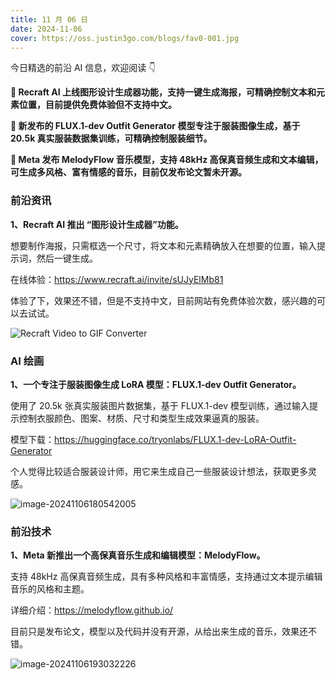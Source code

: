 ```yaml
---
title: 11 月 06 日
date: 2024-11-06
cover: https://oss.justin3go.com/blogs/fav0-001.jpg
---
```


今日精选的前沿 AI 信息，欢迎阅读 👇

**🎨 Recraft AI 上线图形设计生成器功能，支持一键生成海报，可精确控制文本和元素位置，目前提供免费体验但不支持中文。**

**👔 新发布的 FLUX.1-dev Outfit Generator 模型专注于服装图像生成，基于 20.5k 真实服装数据集训练，可精确控制服装细节。**

**🎵 Meta 发布 MelodyFlow 音乐模型，支持 48kHz 高保真音频生成和文本编辑，可生成多风格、富有情感的音乐，目前仅发布论文暂未开源。**



### 前沿资讯

**1、Recraft AI 推出 “图形设计生成器”功能。**

想要制作海报，只需框选一个尺寸，将文本和元素精确放入在想要的位置，输入提示词，然后一键生成。

在线体验：https://www.recraft.ai/invite/sUJyElMb81

体验了下，效果还不错，但是不支持中文，目前网站有免费体验次数，感兴趣的可以去试试。

![Recraft Video to GIF Converter](https://cdn.jsdelivr.net/gh/freelander/oss@master/ai-daily/2024-11-06/Recraft%20Video%20to%20GIF%20Converter.gif)



### AI 绘画

**1、一个专注于服装图像生成 LoRA 模型：FLUX.1-dev Outfit Generator。**

使用了 20.5k 张真实服装图片数据集，基于 FLUX.1-dev 模型训练，通过输入提示控制衣服颜色、图案、材质、尺寸和类型生成效果逼真的服装。

模型下载：https://huggingface.co/tryonlabs/FLUX.1-dev-LoRA-Outfit-Generator

个人觉得比较适合服装设计师，用它来生成自己一些服装设计想法，获取更多灵感。

![image-20241106180542005](https://cdn.jsdelivr.net/gh/freelander/oss@master/ai-daily/2024-11-06/image-20241106180542005.png)

### 前沿技术

**1、Meta 新推出一个高保真音乐生成和编辑模型：MelodyFlow。**

支持 48kHz 高保真音频生成，具有多种风格和丰富情感，支持通过文本提示编辑音乐的风格和主题。

详细介绍：https://melodyflow.github.io/

目前只是发布论文，模型以及代码并没有开源，从给出来生成的音乐，效果还不错。

![image-20241106193032226](https://cdn.jsdelivr.net/gh/freelander/oss@master/ai-daily/2024-11-06/image-20241106193032226.png)



